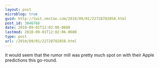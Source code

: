 ```yaml
---
layout: post
microblog: true
guid: http://twit.vmstan.com/2010/09/01/22728782858.html
post_id: 3046766
date: 2010-09-01T12:02:06-0600
lastmod: 2010-09-01T12:02:06-0600
type: post
url: /2010/09/01/22728782858.html
---
```

It would seem that the rumor mill was pretty much spot on with their Apple predictions this go-round.
